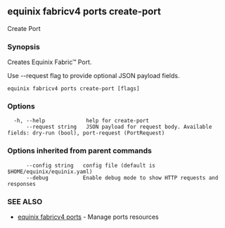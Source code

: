 ## equinix fabricv4 ports create-port

Create Port

### Synopsis

Creates Equinix Fabric™ Port.

Use --request flag to provide optional JSON payload fields.

```
equinix fabricv4 ports create-port [flags]
```

### Options

```
  -h, --help             help for create-port
      --request string   JSON payload for request body. Available fields: dry-run (bool), port-request (PortRequest)
```

### Options inherited from parent commands

```
      --config string   config file (default is $HOME/equinix/equinix.yaml)
      --debug           Enable debug mode to show HTTP requests and responses
```

### SEE ALSO

* [equinix fabricv4 ports](equinix_fabricv4_ports.md)	 - Manage ports resources


